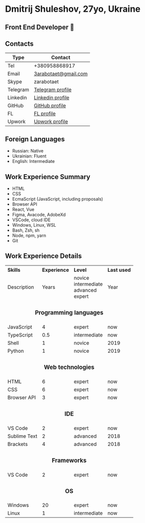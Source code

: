 # Dmitrij Shuleshov, 27yo, Ukraine

## Front End Developer 🍅

## Contacts

| Type     | Contact                                                                  |
| -------- | ------------------------------------------------------------------------ |
| Tel      | +380958868917                                                            |
| Email    | 3arabotaet@gmail.com                                                     |
| Skype    | zarabotaet                                                               |
| Telegram | [Telegram profile](https://t.me/zarabotaet)                              |
| Linkedin | [Linkedin profile](https://www.linkedin.com/in/zarabotaet/)              |
| GitHub   | [GitHub profile](https://github.com/zarabotaet)                          |
| FL       | [FL profile](https://www.fl.ru/users/v_e_c_t_o_r/)                       |
| Upwork   | [Upwork profile](https://www.upwork.com/freelancers/~01cab19e446fc4190f) |

## Foreign Languages

- Russian: Native
- Ukrainian: Fluent
- English: Intermediate

## Work Experience Summary

- HTML
- CSS
- EcmaScript (JavaScript, including proposals)
- Browser API
- React, Vue
- Figma, Avacode, AdobeXd
- VSCode, cloud IDE
- Windows, Linux, WSL
- Bash, Zsh, sh
- Node, npm, yarn
- Git

## Work Experience Details

<table>
  <tr>
    <th align="left">Skills</th>
    <th align="left">Experience</th>
    <th align="left">Level</th>
    <th align="left">Last used</th>
  </tr>
  <tr>
    <td>Description</td>
    <td>Years</td>
    <td>
        novice<br/>
        intermediate<br/>
        advanced<br/>
        expert  
    </td>
    <td>Year</td>
  </tr>
  <tr>
    <td colspan="4" align="center"><h3>Programming languages</h3></td>
  </tr>
  <tr>
    <td>JavaScript</td>
    <td>4</td>
    <td>expert</td>
    <td>now</td>
  </tr>
  <tr>
    <td>TypeScript</td>
    <td>0.5</td>
    <td>intermediate</td>
    <td>now</td>
  </tr>
  <tr>
    <td>Shell</td>
    <td>1</td>
    <td>novice</td>
    <td>2019</td>
  </tr>
  <tr>
    <td>Python</td>
    <td>1</td>
    <td>novice</td>
    <td>2019</td>
  </tr>
  <tr>
    <td colspan="4" align="center"><h3>Web technologies</h3></td>
  </tr>
  <tr>
    <td>HTML</td>
    <td>6</td>
    <td>expert</td>
    <td>now</td>
  </tr>
  <tr>
    <td>CSS</td>
    <td>6</td>
    <td>expert</td>
    <td>now</td>
  </tr>
  <tr>
    <td>Browser API</td>
    <td>3</td>
    <td>expert</td>
    <td>now</td>
  </tr>
  <tr>
    <td colspan="4" align="center"><h3>IDE</h3></td>
  </tr>
  <tr>
    <td>VS Code</td>
    <td>2</td>
    <td>expert</td>
    <td>now</td>
  </tr>
  <tr>
    <td>Sublime Text</td>
    <td>2</td>
    <td>advanced</td>
    <td>2018</td>
  </tr>
  <tr>
    <td>Brackets</td>
    <td>4</td>
    <td>advanced</td>
    <td>2018</td>
  </tr>
  <tr>
    <td colspan="4" align="center"><h3>Frameworks</h3></td>
  </tr>
  <tr>
    <td>VS Code</td>
    <td>2</td>
    <td>expert</td>
    <td>now</td>
  </tr>
  <tr>
    <td colspan="4" align="center"><h3>OS</h3></td>
  </tr>
  <tr>
    <td>Windows</td>
    <td>20</td>
    <td>expert</td>
    <td>now</td>
  </tr>
  <tr>
    <td>Linux</td>
    <td>1</td>
    <td>intermediate</td>
    <td>now</td>
  </tr>
</table>
